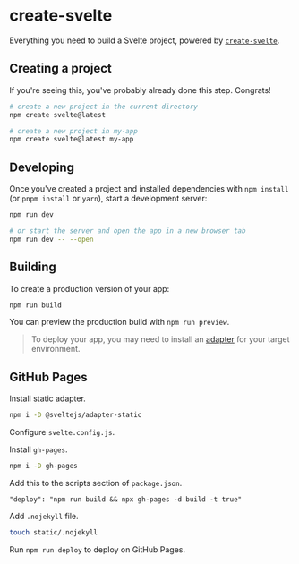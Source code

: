 # create-svelte

Everything you need to build a Svelte project, powered by [`create-svelte`](https://github.com/sveltejs/kit/tree/master/packages/create-svelte).

## Creating a project

If you're seeing this, you've probably already done this step. Congrats!

```bash
# create a new project in the current directory
npm create svelte@latest

# create a new project in my-app
npm create svelte@latest my-app
```

## Developing

Once you've created a project and installed dependencies with `npm install` (or `pnpm install` or `yarn`), start a development server:

```bash
npm run dev

# or start the server and open the app in a new browser tab
npm run dev -- --open
```

## Building

To create a production version of your app:

```bash
npm run build
```

You can preview the production build with `npm run preview`.

> To deploy your app, you may need to install an [adapter](https://kit.svelte.dev/docs/adapters) for your target environment.

## GitHub Pages

Install static adapter.

```bash
npm i -D @sveltejs/adapter-static
```
Configure `svelte.config.js`.

Install `gh-pages`.
```bash
npm i -D gh-pages
```

Add this to the scripts section of `package.json`.
```
"deploy": "npm run build && npx gh-pages -d build -t true"
```

Add `.nojekyll` file.
```bash
touch static/.nojekyll
```

Run `npm run deploy` to deploy on GitHub Pages.
